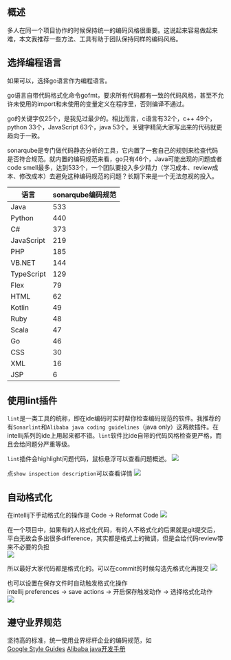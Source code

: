 [//title]:(多人协作项目如何保持统一的代码风格)
[//englishTitle]:(keep-same-code-style)
[//category]:()
[//tags]:(vscode)
[//createTime]:(20200220)
[//updateTime]:(20200222)
## 概述
多人在同一个项目协作的时候保持统一的编码风格很重要。这说起来容易做起来难，本文我推荐一些方法、工具有助于团队保持同样的编码风格。

## 选择编程语言
如果可以，选择go语言作为编程语言。

go语言自带代码格式化命令gofmt，要求所有代码都有一致的代码风格，甚至不允许未使用的import和未使用的变量定义在程序里，否则编译不通过。

go的关键字仅25个，是我见过最少的。相比而言，c语言有32个，c++ 49个，python 33个，JavaScript 63个，java 53个。关键字精简大家写出来的代码就更趋向于一致。

sonarqube是专门做代码静态分析的工具，它内置了一套自己的规则来检查代码是否符合规范。就内置的编码规范来看，go只有46个，Java可能出现的问题或者code smell最多，达到533个，一个团队要投入多少精力（学习成本、review成本、修改成本）去避免这种编码规范的问题？长期下来是一个无法忽视的投入。

| 语言       | sonarqube编码规范 |
| ---------- | ----------------- |
| Java       | 533               |
| Python     | 440               |
| C#         | 373               |
| JavaScript | 219               |
| PHP        | 185               |
| VB.NET     | 144               |
| TypeScript | 129               |
| Flex       | 79                |
| HTML       | 62                |
| Kotlin     | 49                |
| Ruby       | 48                |
| Scala      | 47                |
| Go         | 46                |
| CSS        | 30                |
| XML        | 16                |
| JSP        | 6                 |

## 使用lint插件
`lint`是一类工具的统称，即在ide编码时实时帮你检查编码规范的软件。我推荐的有`Sonarlint`和`Alibaba java coding guidelines`（java only）这两款插件。在intellij系列的ide上用起来都不错。`lint`软件比ide自带的代码风格检查更严格，而且会给问题分严重等级。

`lint`插件会highlight问题代码，鼠标悬浮可以查看问题概述。
![](https://cdn.liushiming.cn/img/20200220104447.png)

点`show inspection description`可以查看详情
![](https://cdn.liushiming.cn/img/20200220104730.png)

## 自动格式化
在intellij下手动格式化的操作是 Code -> Reformat Code
![](https://cdn.liushiming.cn/img/20200220104937.png)

在一个项目中，如果有的人格式化代码，有的人不格式化的后果就是git提交后，平白无故会多出很多difference，其实都是格式上的微调，但是会给代码review带来不必要的负担    
![](https://cdn.liushiming.cn/img/20200220105156.png)

所以最好大家代码都是格式化的。可以在commit的时候勾选先格式化再提交
![](https://cdn.liushiming.cn/img/20200220110149.png)

也可以设置在保存文件时自动触发格式化操作  
intellij preferences -> save actions -> 开启保存触发动作 -> 选择格式化动作  
![](https://cdn.liushiming.cn/img/20200220103834.png)

## 遵守业界规范
坚持高的标准，统一使用业界标杆企业的编码规范，如  
[Google Style Guides](http://google.github.io/styleguide/) 
[Alibaba java开发手册](https://github.com/alibaba/p3c) 